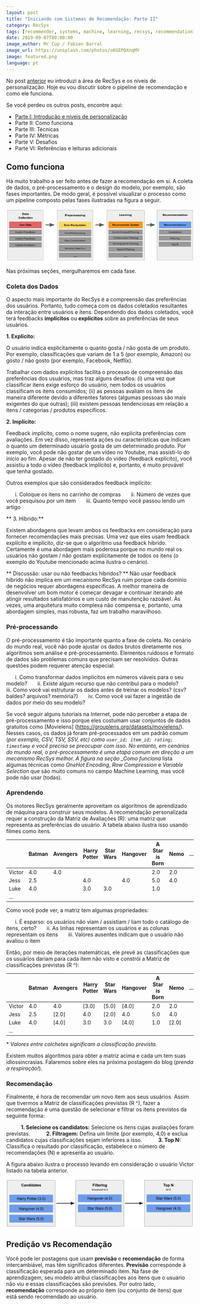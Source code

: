 ```yaml
---
layout: post
title: "Iniciando com Sistemas de Recomendação: Parte II"
category: RecSys
tags: [recommender, systems, machine, learning, recsys, recommendation]
date: 2019-09-07T00:00:00
image_author: Mr Cup / Fabien Barral
image_url: https://unsplash.com/photos/o6GEPQXnqMY
image: featured.png
language: pt
---
```


No post [anterior](/pt/blog/2019/2019-08-13-Iniciando_com_sistemas_de_recomendacao_parte_I/) eu introduzi a área de RecSys e os níveis de personalização. Hoje eu vou discutir sobre o pipeline de recomendação e como ele funciona.

Se você perdeu os outros posts, encontre aqui:

- [Parte I: Introdução e níveis de personalização](/pt/blog/2019/2019-08-13-Iniciando_com_sistemas_de_recomendacao_parte_I/)
- Parte II: Como funciona
- Parte III: Técnicas
- Parte IV: Métricas
- Parte V: Desafios
- Parte VI: Referências e leituras adicionais

## Como funciona

Há muito trabalho a ser feito antes de fazer a recomendação em si. A coleta de dados, o pré-processamento e o design do modelo, por exemplo, são fases importantes. De modo geral, é possível visualizar o processo como um pipeline composto pelas fases ilustradas na figura a seguir.

![Recommender System Pipeline](./recsys_phases.png "Recommender System Pipeline")

Nas próximas seções, mergulharemos em cada fase.

### Coleta dos Dados

O aspecto mais importante do RecSys é a compreensão das preferências dos usuários. Portanto, tudo começa com os dados coletados resultantes da interação entre usuários e itens. Dependendo dos dados coletados, você terá feedbacks **implícitos** ou **explícitos** sobre as preferências de seus usuários.

**1. Explícito:**

O usuário indica explicitamente o quanto gosta / não gosta de um produto. Por exemplo, classificações que variam de 1 a 5 (por exemplo, Amazon) ou gosto / não gosto (por exemplo, Facebook, Netflix).

Trabalhar com dados explícitos facilita o processo de compreensão das preferências dos usuários, mas traz alguns desafios: (i) uma vez que classificar itens exige esforço do usuário, nem todos os usuários classificam os itens consumidos; (ii) as pessoas avaliam os itens de maneira diferente devido a diferentes fatores (algumas pessoas são mais exigentes do que outras); (iii) existem pessoas tendenciosas em relação a itens / categorias / produtos específicos.

**2. Implícito:**

Feedback implícito, como o nome sugere, não explicita preferências com avaliações. Em vez disso, representa ações ou características que indicam o quanto um determinado usuário gosta de um determinado produto. Por exemplo, você pode não gostar de um vídeo no Youtube, mas assisti-lo do início ao fim. Apesar de não ter gostado do vídeo (feedback explícito), você assistiu a todo o vídeo (feedback implícito) e, portanto, é muito provável que tenha gostado.

Outros exemplos que são considerados feedback implícito:

&nbsp;&nbsp;&nbsp;&nbsp;&nbsp; i. Coloque os itens no carrinho de compras
&nbsp;&nbsp;&nbsp;&nbsp;&nbsp; ii. Número de vezes que você pesquisou por um item
&nbsp;&nbsp;&nbsp;&nbsp;&nbsp; iii. Quanto tempo você passou lendo um artigo

** 3. Híbrido:**

Existem abordagens que levam ambos os feedbacks em consideração para fornecer recomendações mais precisas. Uma vez que eles usam feedback explícito e implícito, diz-se que o algoritmo usa feedback híbrido. Certamente é uma abordagem mais poderosa porque no mundo real os usuários não gostam / não gostam explicitamente de todos os itens (o exemplo do Youtube mencionado acima ilustra o cenário).

** Discussão: usar ou não feedbacks híbridos? **
Não usar feedback híbrido não implica em um mecanismo RecSys ruim porque cada domínio de negócios requer abordagens específicas. A melhor maneira de desenvolver um bom motor é começar devagar e continuar iterando até atingir resultados satisfatórios e um custo de manutenção razoável. Às vezes, uma arquitetura muito complexa não compensa e, portanto, uma abordagem simples, mas robusta, faz um trabalho maravilhoso.

### Pré-processando

O pré-processamento é tão importante quanto a fase de coleta. No cenário do mundo real, você não pode ajustar os dados brutos diretamente nos algoritmos sem análise e pré-processamento. Elementos ruidosos e formato de dados são problemas comuns que precisam ser resolvidos. Outras questões podem requerer atenção especial:

&nbsp;&nbsp;&nbsp;&nbsp;&nbsp; i. Como transformar dados implícitos em números viáveis ​​para o seu modelo?
&nbsp;&nbsp;&nbsp;&nbsp;&nbsp; ii. Existe algum recurso que não contribui para o modelo?
&nbsp;&nbsp;&nbsp;&nbsp;&nbsp; iii. Como você vai estruturar os dados antes de treinar os modelos? (csv? baldes? arquivos? memória?)
&nbsp;&nbsp;&nbsp;&nbsp;&nbsp; iv. Como você vai fazer a ingestão de dados por meio do seu modelo?

Se você seguir alguns tutoriais na Internet, pode não perceber a etapa de pré-processamento e isso porque eles costumam usar conjuntos de dados gratuitos como [Movielens] (https://grouplens.org/datasets/movielens/). Nesses casos, os dados já foram pré-processados ​​em um padrão comum (_por exemplo, CSV, TSV, SSV, etc) como `user_id; item_id; rating; timestamp` e você precisa se preocupar com isso. No entanto, em cenários do mundo real, o pré-processamento é uma etapa comum em direção a um mecanismo RecSys melhor. A figura na seção \_Como funciona_ lista algumas técnicas como _OneHot Encoding_, _Row Compression_ e _Variable Selection_ que são muito comuns no campo Machine Learning, mas você pode não usar (todas).

### Aprendendo

Os motores RecSys geralmente aproveitam os algoritmos de aprendizado de máquina para construir seus modelos. A recomendação personalizada requer a construção da Matriz de Avaliações (R): uma matriz que representa as preferências do usuário. A tabela abaixo ilustra isso usando filmes como itens.

|        | Batman | Avengers | Harry Potter | Star Wars | Hangover | A Star is Born | Nemo | ... |
| ------ | ------ | -------- | ------------ | --------- | -------- | -------------- | ---- | --- |
| Victor | 4.0    | 4.0      |              |           |          | 2.0            | 2.0  |     |
| Jess   | 2.5    |          | 4.0          |           | 4.0      | 5.0            | 4.0  |     |
| Luke   | 4.0    |          | 3.0          | 3.0       |          | 1.0            |      |     |
| ...    |        |          |              |           |          |                |      |     |

Como você pode ver, a matriz tem algumas propriedades:

&nbsp;&nbsp;&nbsp;&nbsp;&nbsp; i. É esparso: os usuários não viam / assistiam / liam todo o catálogo de itens, certo?
&nbsp;&nbsp;&nbsp;&nbsp;&nbsp; ii. As linhas representam os usuários e as colunas representam os itens
&nbsp;&nbsp;&nbsp;&nbsp;&nbsp; iii. Valores ausentes indicam que o usuário não avaliou o item

Então, por meio de iterações matemáticas, ele prevê as classificações que os usuários dariam para cada item não visto e constrói a Matriz de classificações previstas (R ^):

|        | Batman | Avengers | Harry Potter | Star Wars | Hangover | A Star is Born | Nemo  | ... |
| ------ | ------ | -------- | ------------ | --------- | -------- | -------------- | ----- | --- |
| Victor | 4.0    | 4.0      | [3.0]        | [5.0]     | [4.0]    | 2.0            | 2.0   |     |
| Jess   | 2.5    | [2.0]    | 4.0          | [2.0]     | 4.0      | 5.0            | 4.0   |     |
| Luke   | 4.0    | [4.0]    | 3.0          | 3.0       | [4.0]    | 1.0            | [2.0] |     |
| ...    |        |          |              |           |          |                |       |     |

\* _Valores entre colchetes significam a classificação prevista._

Existem muitos algoritmos para obter a matriz acima e cada um tem suas idiossincrasias. Falaremos sobre eles na próxima postagem do blog (_prenda a respiração!_).

### Recomendação

Finalmente, é hora de recomendar um novo item aos seus usuários. Assim que tivermos a Matriz de classificações previstas (R ^), fazer a recomendação é uma questão de selecionar e filtrar os itens previstos da seguinte forma:

&nbsp; &nbsp; &nbsp; &nbsp; &nbsp; **1. Selecione os candidatos:** Selecione os itens cujas avaliações foram previstas.
&nbsp; &nbsp; &nbsp; &nbsp; &nbsp; **2. Filtragem:** Defina um limite (por exemplo, 4,0) e exclua candidatos cujas classificações sejam inferiores a isso.
&nbsp; &nbsp; &nbsp; &nbsp; &nbsp; **3. Top N:** Classifica o resultado por classificação, estabelece o número de recomendações (N) e apresenta ao usuário.

A figura abaixo ilustra o processo levando em consideração o usuário Victor listado na tabela anterior.

![RecSys Filtering](./recsys_filtering.png "RecSys Filtering")

## Predição vs Recomendação

Você pode ler postagens que usam **previsão** e **recomendação** de forma intercambiável, mas têm significados diferentes. **Previsão** corresponde à classificação esperada para um determinado item. Na fase de aprendizagem, seu modelo atribui classificações aos itens que o usuário não viu e essas classificações são previsões. Por outro lado, **recomendação** corresponde ao próprio item (ou conjunto de itens) que está sendo recomendado ao usuário.
